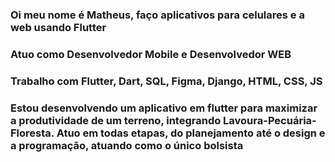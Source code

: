 ### Oi meu nome é Matheus, faço aplicativos para celulares e a web usando Flutter

<div>

  <div>
    <h3>Atuo como Desenvolvedor Mobile e Desenvolvedor WEB</h3>
    <h3>Trabalho com Flutter, Dart, SQL, Figma, Django, HTML, CSS, JS</h3>
    <h3>Estou desenvolvendo um aplicativo em flutter para maximizar a produtividade de um terreno, integrando Lavoura-Pecuária-Floresta. Atuo em todas etapas, do planejamento até o design e a programação, atuando como o único bolsista<h3>
  </div>
</div>

<!--
**matheusbor/matheusbor** is a ✨ _special_ ✨ repository because its `README.md` (this file) appears on your GitHub profile.

Here are some ideas to get you started:

- 🔭 I’m currently working on ...
- 🌱 I’m currently learning ...
- 👯 I’m looking to collaborate on ...
- 🤔 I’m looking for help with ...
- 💬 Ask me about ...
- 📫 How to reach me: ...
- 😄 Pronouns: ...
- ⚡ Fun fact: ...
-->
